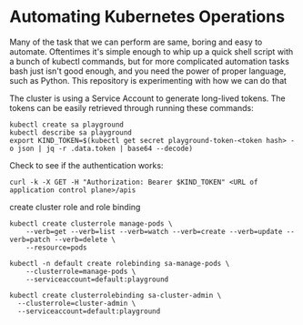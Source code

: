 # Automating Kubernetes Operations
Many of the task that we can perform are same, boring and easy to automate. Oftentimes it's simple enough to whip up a quick shell script with a bunch of kubectl commands, but for more complicated automation tasks bash just isn't good enough, and you need the power of proper language, such as Python. This repository is experimenting with how we can do that

The cluster is using a Service Account to generate long-lived tokens. The tokens can be easily retrieved through running these commands:
```
kubectl create sa playground
kubectl describe sa playground
export KIND_TOKEN=$(kubectl get secret playground-token-<token hash> -o json | jq -r .data.token | base64 --decode)
```

Check to see if the authentication works:
```
curl -k -X GET -H "Authorization: Bearer $KIND_TOKEN" <URL of application control plane>/apis
```

create cluster role and role binding
```
kubectl create clusterrole manage-pods \
    --verb=get --verb=list --verb=watch --verb=create --verb=update --verb=patch --verb=delete \
    --resource=pods

kubectl -n default create rolebinding sa-manage-pods \
    --clusterrole=manage-pods \
    --serviceaccount=default:playground

kubectl create clusterrolebinding sa-cluster-admin \
  --clusterrole=cluster-admin \
  --serviceaccount=default:playground
```